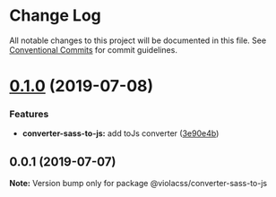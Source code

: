 # Change Log

All notable changes to this project will be documented in this file.
See [Conventional Commits](https://conventionalcommits.org) for commit guidelines.

# [0.1.0](https://github.com/violacss/viola/compare/@violacss/converter-sass-to-js@0.0.1...@violacss/converter-sass-to-js@0.1.0) (2019-07-08)


### Features

* **converter-sass-to-js:** add toJs converter ([3e90e4b](https://github.com/violacss/viola/commit/3e90e4b))





## 0.0.1 (2019-07-07)

**Note:** Version bump only for package @violacss/converter-sass-to-js
